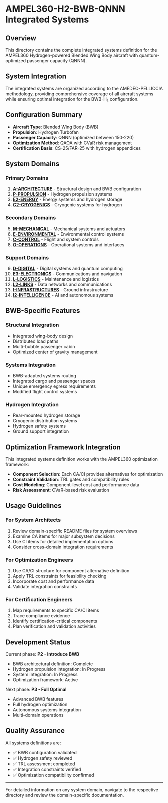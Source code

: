 # AMPEL360-H2-BWB-QNNN Integrated Systems

## Overview

This directory contains the complete integrated systems definition for the AMPEL360 Hydrogen-powered Blended Wing Body aircraft with quantum-optimized passenger capacity (QNNN).

## System Integration

The integrated systems are organized according to the AMEDEO-PELLICCIA methodology, providing comprehensive coverage of all aircraft systems while ensuring optimal integration for the BWB-H₂ configuration.

## Configuration Summary

- **Aircraft Type**: Blended Wing Body (BWB)
- **Propulsion**: Hydrogen Turbofan
- **Passenger Capacity**: QNNN (optimized between 150-220)
- **Optimization Method**: QAOA with CVaR risk management
- **Certification Basis**: CS-25/FAR-25 with hydrogen appendices

## System Domains

### Primary Domains
1. **[A-ARCHITECTURE](A-ARCHITECTURE/)** - Structural design and BWB configuration
2. **[P-PROPULSION](P-PROPULSION/)** - Hydrogen propulsion systems
3. **[E2-ENERGY](E2-ENERGY/)** - Energy systems and hydrogen storage
4. **[C2-CRYOGENICS](C2-CRYOGENICS/)** - Cryogenic systems for hydrogen

### Secondary Domains
5. **[M-MECHANICAL](M-MECHANICAL/)** - Mechanical systems and actuators
6. **[E-ENVIRONMENTAL](E-ENVIRONMENTAL/)** - Environmental control systems
7. **[C-CONTROL](C-CONTROL/)** - Flight and system controls
8. **[O-OPERATIONS](O-OPERATIONS/)** - Operational systems and interfaces

### Support Domains
9. **[D-DIGITAL](D-DIGITAL/)** - Digital systems and quantum computing
10. **[E3-ELECTRONICS](E3-ELECTRONICS/)** - Communications and navigation
11. **[L-LOGISTICS](L-LOGISTICS/)** - Maintenance and logistics
12. **[L2-LINKS](L2-LINKS/)** - Data networks and communications
13. **[I-INFRASTRUCTURES](I-INFRASTRUCTURES/)** - Ground infrastructure
14. **[I2-INTELLIGENCE](I2-INTELLIGENCE/)** - AI and autonomous systems

## BWB-Specific Features

### Structural Integration
- Integrated wing-body design
- Distributed load paths
- Multi-bubble passenger cabin
- Optimized center of gravity management

### Systems Integration
- BWB-adapted systems routing
- Integrated cargo and passenger spaces
- Unique emergency egress requirements
- Modified flight control systems

### Hydrogen Integration
- Rear-mounted hydrogen storage
- Cryogenic distribution systems
- Hydrogen safety systems
- Ground support integration

## Optimization Framework Integration

This integrated systems definition works with the AMPEL360 optimization framework:

- **Component Selection**: Each CA/CI provides alternatives for optimization
- **Constraint Validation**: TRL gates and compatibility rules
- **Cost Modeling**: Component-level cost and performance data
- **Risk Assessment**: CVaR-based risk evaluation

## Usage Guidelines

### For System Architects
1. Review domain-specific README files for system overviews
2. Examine CA items for major subsystem decisions
3. Use CI items for detailed implementation options
4. Consider cross-domain integration requirements

### For Optimization Engineers
1. Use CA/CI structure for component alternative definition
2. Apply TRL constraints for feasibility checking
3. Incorporate cost and performance data
4. Validate integration constraints

### For Certification Engineers
1. Map requirements to specific CA/CI items
2. Trace compliance evidence
3. Identify certification-critical components
4. Plan verification and validation activities

## Development Status

Current phase: **P2 - Introduce BWB**
- BWB architectural definition: Complete
- Hydrogen propulsion integration: In Progress
- System integration: In Progress
- Optimization framework: Active

Next phase: **P3 - Full Optimal**
- Advanced BWB features
- Full hydrogen optimization
- Autonomous systems integration
- Multi-domain operations

## Quality Assurance

All systems definitions are:
- ✅ BWB configuration validated
- ✅ Hydrogen safety reviewed
- ✅ TRL assessment completed
- ✅ Integration constraints verified
- ✅ Optimization compatibility confirmed

---

For detailed information on any system domain, navigate to the respective directory and review the domain-specific documentation.